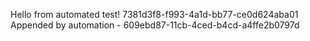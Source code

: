 
 Hello from automated test! 7381d3f8-f993-4a1d-bb77-ce0d624aba01
Appended by automation - 609ebd87-11cb-4ced-b4cd-a4ffe2b0797d
